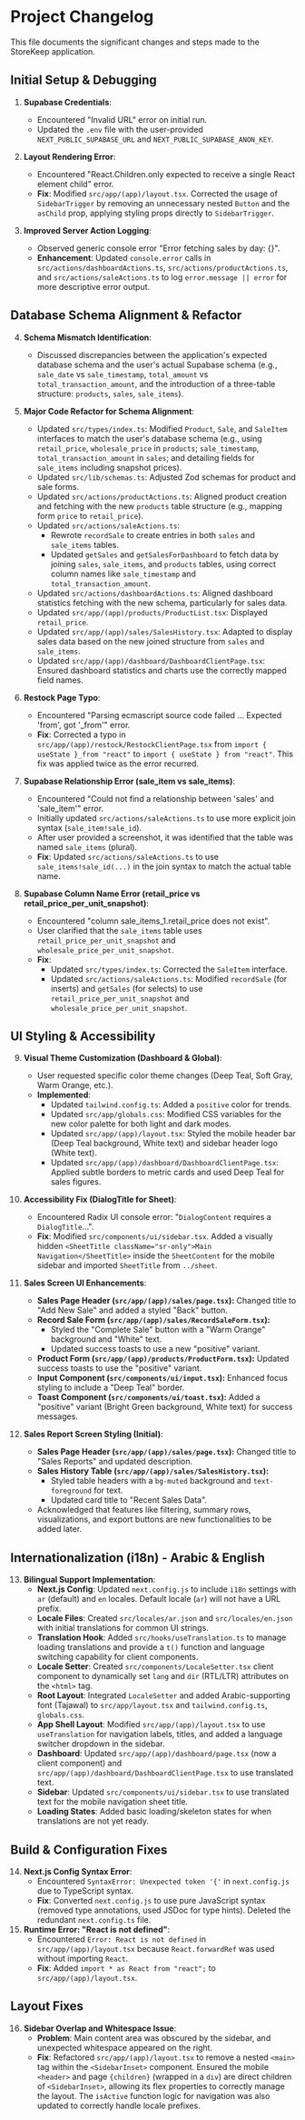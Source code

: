 
# Project Changelog

This file documents the significant changes and steps made to the StoreKeep application.

## Initial Setup & Debugging

1.  **Supabase Credentials**:
    *   Encountered "Invalid URL" error on initial run.
    *   Updated the `.env` file with the user-provided `NEXT_PUBLIC_SUPABASE_URL` and `NEXT_PUBLIC_SUPABASE_ANON_KEY`.

2.  **Layout Rendering Error**:
    *   Encountered "React.Children.only expected to receive a single React element child" error.
    *   **Fix**: Modified `src/app/(app)/layout.tsx`. Corrected the usage of `SidebarTrigger` by removing an unnecessary nested `Button` and the `asChild` prop, applying styling props directly to `SidebarTrigger`.

3.  **Improved Server Action Logging**:
    *   Observed generic console error "Error fetching sales by day: {}".
    *   **Enhancement**: Updated `console.error` calls in `src/actions/dashboardActions.ts`, `src/actions/productActions.ts`, and `src/actions/saleActions.ts` to log `error.message || error` for more descriptive error output.

## Database Schema Alignment & Refactor

4.  **Schema Mismatch Identification**:
    *   Discussed discrepancies between the application's expected database schema and the user's actual Supabase schema (e.g., `sale_date` vs `sale_timestamp`, `total_amount` vs `total_transaction_amount`, and the introduction of a three-table structure: `products`, `sales`, `sale_items`).

5.  **Major Code Refactor for Schema Alignment**:
    *   Updated `src/types/index.ts`: Modified `Product`, `Sale`, and `SaleItem` interfaces to match the user's database schema (e.g., using `retail_price`, `wholesale_price` in `products`; `sale_timestamp`, `total_transaction_amount` in `sales`; and detailing fields for `sale_items` including snapshot prices).
    *   Updated `src/lib/schemas.ts`: Adjusted Zod schemas for product and sale forms.
    *   Updated `src/actions/productActions.ts`: Aligned product creation and fetching with the new `products` table structure (e.g., mapping form `price` to `retail_price`).
    *   Updated `src/actions/saleActions.ts`:
        *   Rewrote `recordSale` to create entries in both `sales` and `sale_items` tables.
        *   Updated `getSales` and `getSalesForDashboard` to fetch data by joining `sales`, `sale_items`, and `products` tables, using correct column names like `sale_timestamp` and `total_transaction_amount`.
    *   Updated `src/actions/dashboardActions.ts`: Aligned dashboard statistics fetching with the new schema, particularly for sales data.
    *   Updated `src/app/(app)/products/ProductList.tsx`: Displayed `retail_price`.
    *   Updated `src/app/(app)/sales/SalesHistory.tsx`: Adapted to display sales data based on the new joined structure from `sales` and `sale_items`.
    *   Updated `src/app/(app)/dashboard/DashboardClientPage.tsx`: Ensured dashboard statistics and charts use the correctly mapped field names.

6.  **Restock Page Typo**:
    *   Encountered "Parsing ecmascript source code failed ... Expected 'from', got '_from'" error.
    *   **Fix**: Corrected a typo in `src/app/(app)/restock/RestockClientPage.tsx` from `import { useState }_from "react"` to `import { useState } from "react"`. This fix was applied twice as the error recurred.

7.  **Supabase Relationship Error (sale_item vs sale_items)**:
    *   Encountered "Could not find a relationship between 'sales' and 'sale_item'" error.
    *   Initially updated `src/actions/saleActions.ts` to use more explicit join syntax (`sale_item!sale_id`).
    *   After user provided a screenshot, it was identified that the table was named `sale_items` (plural).
    *   **Fix**: Updated `src/actions/saleActions.ts` to use `sale_items!sale_id(...)` in the join syntax to match the actual table name.

8.  **Supabase Column Name Error (retail_price vs retail_price_per_unit_snapshot)**:
    *   Encountered "column sale_items_1.retail_price does not exist".
    *   User clarified that the `sale_items` table uses `retail_price_per_unit_snapshot` and `wholesale_price_per_unit_snapshot`.
    *   **Fix**:
        *   Updated `src/types/index.ts`: Corrected the `SaleItem` interface.
        *   Updated `src/actions/saleActions.ts`: Modified `recordSale` (for inserts) and `getSales` (for selects) to use `retail_price_per_unit_snapshot` and `wholesale_price_per_unit_snapshot`.

## UI Styling & Accessibility

9.  **Visual Theme Customization (Dashboard & Global)**:
    *   User requested specific color theme changes (Deep Teal, Soft Gray, Warm Orange, etc.).
    *   **Implemented**:
        *   Updated `tailwind.config.ts`: Added a `positive` color for trends.
        *   Updated `src/app/globals.css`: Modified CSS variables for the new color palette for both light and dark modes.
        *   Updated `src/app/(app)/layout.tsx`: Styled the mobile header bar (Deep Teal background, White text) and sidebar header logo (White text).
        *   Updated `src/app/(app)/dashboard/DashboardClientPage.tsx`: Applied subtle borders to metric cards and used Deep Teal for sales figures.

10. **Accessibility Fix (DialogTitle for Sheet)**:
    *   Encountered Radix UI console error: "`DialogContent` requires a `DialogTitle`...".
    *   **Fix**: Modified `src/components/ui/sidebar.tsx`. Added a visually hidden `<SheetTitle className="sr-only">Main Navigation</SheetTitle>` inside the `SheetContent` for the mobile sidebar and imported `SheetTitle` from `../sheet`.

11. **Sales Screen UI Enhancements**:
    *   **Sales Page Header (`src/app/(app)/sales/page.tsx`):** Changed title to "Add New Sale" and added a styled "Back" button.
    *   **Record Sale Form (`src/app/(app)/sales/RecordSaleForm.tsx`):**
        *   Styled the "Complete Sale" button with a "Warm Orange" background and "White" text.
        *   Updated success toasts to use a new "positive" variant.
    *   **Product Form (`src/app/(app)/products/ProductForm.tsx`):** Updated success toasts to use the "positive" variant.
    *   **Input Component (`src/components/ui/input.tsx`):** Enhanced focus styling to include a "Deep Teal" border.
    *   **Toast Component (`src/components/ui/toast.tsx`):** Added a "positive" variant (Bright Green background, White text) for success messages.

12. **Sales Report Screen Styling (Initial)**:
    *   **Sales Page Header (`src/app/(app)/sales/page.tsx`):** Changed title to "Sales Reports" and updated description.
    *   **Sales History Table (`src/app/(app)/sales/SalesHistory.tsx`):**
        *   Styled table headers with a `bg-muted` background and `text-foreground` for text.
        *   Updated card title to "Recent Sales Data".
    *   Acknowledged that features like filtering, summary rows, visualizations, and export buttons are new functionalities to be added later.

## Internationalization (i18n) - Arabic & English

13. **Bilingual Support Implementation**:
    *   **Next.js Config**: Updated `next.config.js` to include `i18n` settings with `ar` (default) and `en` locales. Default locale (`ar`) will not have a URL prefix.
    *   **Locale Files**: Created `src/locales/ar.json` and `src/locales/en.json` with initial translations for common UI strings.
    *   **Translation Hook**: Added `src/hooks/useTranslation.ts` to manage loading translations and provide a `t()` function and language switching capability for client components.
    *   **Locale Setter**: Created `src/components/LocaleSetter.tsx` client component to dynamically set `lang` and `dir` (RTL/LTR) attributes on the `<html>` tag.
    *   **Root Layout**: Integrated `LocaleSetter` and added Arabic-supporting font (Tajawal) to `src/app/layout.tsx` and `tailwind.config.ts`, `globals.css`.
    *   **App Shell Layout**: Modified `src/app/(app)/layout.tsx` to use `useTranslation` for navigation labels, titles, and added a language switcher dropdown in the sidebar.
    *   **Dashboard**: Updated `src/app/(app)/dashboard/page.tsx` (now a client component) and `src/app/(app)/dashboard/DashboardClientPage.tsx` to use translated text.
    *   **Sidebar**: Updated `src/components/ui/sidebar.tsx` to use translated text for the mobile navigation sheet title.
    *   **Loading States**: Added basic loading/skeleton states for when translations are not yet ready.

## Build & Configuration Fixes

14. **Next.js Config Syntax Error**:
    *   Encountered `SyntaxError: Unexpected token '{'` in `next.config.js` due to TypeScript syntax.
    *   **Fix**: Converted `next.config.js` to use pure JavaScript syntax (removed type annotations, used JSDoc for type hints). Deleted the redundant `next.config.ts` file.
15. **Runtime Error: "React is not defined"**:
    *   Encountered `Error: React is not defined` in `src/app/(app)/layout.tsx` because `React.forwardRef` was used without importing `React`.
    *   **Fix**: Added `import * as React from "react";` to `src/app/(app)/layout.tsx`.

## Layout Fixes

16. **Sidebar Overlap and Whitespace Issue**:
    *   **Problem**: Main content area was obscured by the sidebar, and unexpected whitespace appeared on the right.
    *   **Fix**: Refactored `src/app/(app)/layout.tsx` to remove a nested `<main>` tag within the `<SidebarInset>` component. Ensured the mobile `<header>` and page `{children}` (wrapped in a `div`) are direct children of `<SidebarInset>`, allowing its flex properties to correctly manage the layout. The `isActive` function logic for navigation was also updated to correctly handle locale prefixes.
